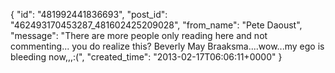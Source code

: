  {
   "id": "481992441836693",
   "post_id": "462493170453287_481602425209028",
   "from_name": "Pete Daoust",
   "message": "There are more people only reading here and not commenting... you do realize this? Beverly May Braaksma....wow...my ego is bleeding now,,,:(",
   "created_time": "2013-02-17T06:06:11+0000"
 }
